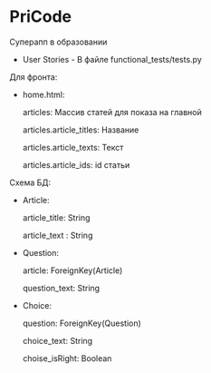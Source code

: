 # PriCode
Суперапп в образовании

- User Stories - В файле functional_tests/tests.py

Для фронта:

- home.html:

    articles: Массив статей для показа на главной
    
    articles.article_titles: Название

    articles.article_texts: Текст

    articles.article_ids: id статьи

Схема БД:

- Article:
    
    article_title: String 
    
    article_text : String

- Question:
    
    article: ForeignKey(Article)
    
    question_text: String

- Choice:
   
    question: ForeignKey(Question)
   
    choice_text: String
   
    choise_isRight: Boolean